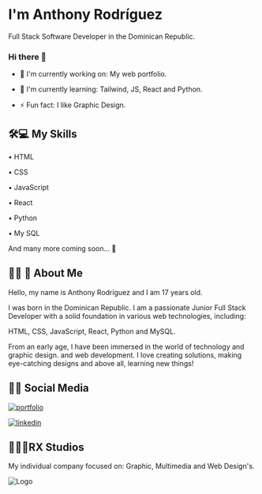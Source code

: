 
# I'm Anthony Rodríguez

Full Stack Software Developer in the Dominican Republic.

### Hi there 👋

- 🔭 I'm currently working on: My web portfolio.

- 🌱 I'm currently learning: Tailwind, JS, React and Python.

- ⚡ Fun fact: I like Graphic Design.
## 🛠💻 My Skills
• HTML

• CSS

• JavaScript

• React

• Python

• My SQL

And many more coming soon... 👀
## 👨‍💻 🚀 About Me
Hello, my name is Anthony Rodríguez and I am 17 years old.

I was born in the Dominican Republic. I am a passionate Junior Full Stack Developer with a solid foundation in various web technologies, including:

HTML, CSS, JavaScript, React, Python and MySQL.

From an early age, I have been immersed in the world of technology and graphic design. and web development. I love creating solutions, making eye-catching designs and above all, learning new things!


## 📱🔗 Social Media
[![portfolio](https://img.shields.io/badge/my_portfolio-000?style=for-the-badge&logo=ko-fi&logoColor=white)](google.com)

[![linkedin](https://img.shields.io/badge/linkedin-0A66C2?style=for-the-badge&logo=linkedin&logoColor=white)](https://www.linkedin.com/in/anthonyrodriguez0506/)


## ‍💼👨‍💼RX Studios
My individual company focused on: Graphic, Multimedia and Web Design's.

![Logo](https://i.ibb.co/PgpqPLd/RX-Studios.png)


